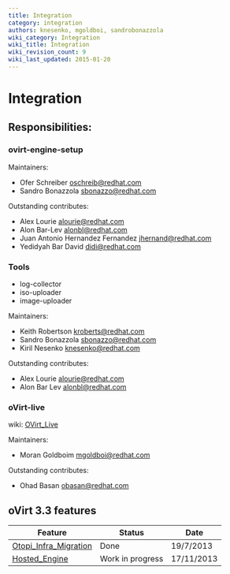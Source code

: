 ```yaml
---
title: Integration
category: integration
authors: knesenko, mgoldboi, sandrobonazzola
wiki_category: Integration
wiki_title: Integration
wiki_revision_count: 9
wiki_last_updated: 2015-01-20
---
```


# Integration

## Responsibilities:

### ovirt-engine-setup

Maintainers:

*   Ofer Schreiber <oschreib@redhat.com>
*   Sandro Bonazzola <sbonazzo@redhat.com>

Outstanding contributes:

*   Alex Lourie <alourie@redhat.com>
*   Alon Bar-Lev <alonbl@redhat.com>
*   Juan Antonio Hernandez Fernandez <jhernand@redhat.com>
*   Yedidyah Bar David <didi@redhat.com>

### Tools

*   log-collector
*   iso-uploader
*   image-uploader

Maintainers:

*   Keith Robertson <kroberts@redhat.com>
*   Sandro Bonazzola <sbonazzo@redhat.com>
*   Kiril Nesenko <knesenko@redhat.com>

Outstanding contributes:

*   Alex Lourie <alourie@redhat.com>
*   Alon Bar Lev <alonbl@redhat.com>

### oVirt-live

wiki: [OVirt_Live](OVirt_Live)

Maintainers:

*   Moran Goldboim <mgoldboi@redhat.com>

Outstanding contributes:

*   Ohad Basan <obasan@redhat.com>

## oVirt 3.3 features

| Feature                                                              | Status           | Date       |
|----------------------------------------------------------------------|------------------|------------|
| [Otopi_Infra_Migration](Features/Otopi_Infra_Migration) | Done             | 19/7/2013  |
| [Hosted_Engine](Features/Self_Hosted_Engine)             | Work in progress | 17/11/2013 |
